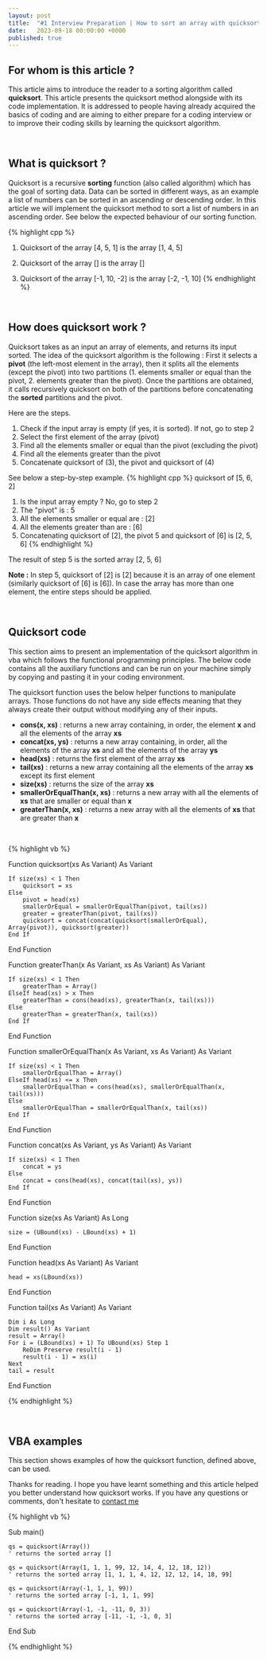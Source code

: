 ```yaml
---
layout: post
title:  "#1 Interview Preparation | How to sort an array with quicksort ?"
date:   2023-09-18 00:00:00 +0000
published: true
---
```


## For whom is this article ?

This article aims to introduce the reader to a sorting algorithm called **quicksort**. This article presents the quicksort method alongside with its code implementation. It is addressed to people having already acquired the basics of coding and are aiming to either prepare for a coding interview or to improve their coding skills by learning the quicksort algorithm.

<br/>

## What is quicksort ?

Quicksort is a recursive **sorting** function (also called algorithm) which has the goal of sorting data. Data can be sorted in different ways, as an example a list of numbers can be sorted in an ascending or descending order. In this article we will implement the quicksort method to sort a list of numbers in an ascending order. See below the expected behaviour of our sorting function.

{% highlight cpp %}
1) Quicksort of the array [4, 5, 1] is the array [1, 4, 5]

2) Quicksort of the array [] is the array []

3) Quicksort of the array [-1, 10, -2] is the array [-2, -1, 10]
{% endhighlight %}

<br/>

## How does quicksort work ?

Quicksort takes as an input an array of elements, and returns its input sorted. The idea of the quicksort algorithm is the following : First it selects a **pivot** (the left-most element in the array), then it splits all the elements (except the pivot) into two partitions (1. elements smaller or equal than the pivot, 2. elements greater than the pivot). Once the partitions are obtained, it calls recursively quicksort on both of the partitions before concatenating the **sorted** partitions and the pivot.

Here are the steps.
1. Check if the input array is empty (if yes, it is sorted). If not, go to step 2
2. Select the first element of the array (pivot)
3. Find all the elements smaller or equal than the pivot (excluding the pivot)
4. Find all the elements greater than the pivot
5. Concatenate quicksort of (3), the pivot and quicksort of (4)

See below a step-by-step example.
{% highlight cpp %}
quicksort of [5, 6, 2]
1. Is the input array empty ? No, go to step 2
2. The "pivot" is : 5
3. All the elements smaller or equal are : [2]
4. All the elements greater than are : [6]
5. Concatenating quicksort of [2], the pivot 5 and quicksort of [6] is [2, 5, 6]
{% endhighlight %}

The result of step 5 is the sorted array [2, 5, 6]

**Note :** In step 5, quicksort of [2] is [2] because it is an array of one element (similarly quicksort of [6] is [6]). In case the array has more than one element, the entire steps should be applied.

<br/>

## Quicksort code

This section aims to present an implementation of the quicksort algorithm in vba which follows the functional programming principles. The below code contains all the auxiliary functions and can be run on your machine simply by copying and pasting it in your coding environment.

The quicksort function uses the below helper functions to manipulate arrays. Those functions do not have any side effects meaning that they always create their output without modifying any of their inputs. 
- **cons(x, xs)** : returns a new array containing, in order, the element **x** and all the elements of the array **xs**
- **concat(xs, ys)** : returns a new array containing, in order, all the elements of the array **xs** and all the elements of the array **ys**
- **head(xs)** : returns the first element of the array **xs**
- **tail(xs)** : returns a new array containing all the elements of the array **xs** except its first element
- **size(xs)** : returns the size of the array **xs**
- **smallerOrEqualThan(x, xs)** : returns a new array with all the elements of **xs** that are smaller or equal than **x**
- **greaterThan(x, xs)** : returns a new array with all the elements of **xs** that are greater than **x**

<br/>

{% highlight vb %}

Function quicksort(xs As Variant) As Variant

    If size(xs) < 1 Then
        quicksort = xs
    Else
        pivot = head(xs)
        smallerOrEqual = smallerOrEqualThan(pivot, tail(xs))
        greater = greaterThan(pivot, tail(xs))
        quicksort = concat(concat(quicksort(smallerOrEqual), Array(pivot)), quicksort(greater))
    End If

End Function

Function greaterThan(x As Variant, xs As Variant) As Variant

    If size(xs) < 1 Then
        greaterThan = Array()
    ElseIf head(xs) > x Then
        greaterThan = cons(head(xs), greaterThan(x, tail(xs)))
    Else
        greaterThan = greaterThan(x, tail(xs))
    End If

End Function

Function smallerOrEqualThan(x As Variant, xs As Variant) As Variant

    If size(xs) < 1 Then
        smallerOrEqualThan = Array()
    ElseIf head(xs) <= x Then
        smallerOrEqualThan = cons(head(xs), smallerOrEqualThan(x, tail(xs)))
    Else
        smallerOrEqualThan = smallerOrEqualThan(x, tail(xs))
    End If

End Function

Function concat(xs As Variant, ys As Variant) As Variant

    If size(xs) < 1 Then
        concat = ys
    Else
        concat = cons(head(xs), concat(tail(xs), ys))
    End If

End Function

Function size(xs As Variant) As Long

    size = (UBound(xs) - LBound(xs) + 1)

End Function

Function head(xs As Variant) As Variant

    head = xs(LBound(xs))

End Function

Function tail(xs As Variant) As Variant

    Dim i As Long
    Dim result() As Variant
    result = Array()
    For i = (LBound(xs) + 1) To UBound(xs) Step 1
        ReDim Preserve result(i - 1)
        result(i - 1) = xs(i)
    Next
    tail = result
    
End Function

{% endhighlight %}

<br/>

## VBA examples
This section shows examples of how the quicksort function, defined above, can be used.

Thanks for reading. I hope you have learnt something and this article helped you better understand how quicksort works. If you have any questions or comments, don't hesitate to <a href="mailto:hello@assadnavi.ch">contact me</a>


{% highlight vb %}

Sub main()

    qs = quicksort(Array())
    ' returns the sorted array []

    qs = quicksort(Array(1, 1, 1, 99, 12, 14, 4, 12, 18, 12))
    ' returns the sorted array [1, 1, 1, 4, 12, 12, 12, 14, 18, 99]

    qs = quicksort(Array(-1, 1, 1, 99))
    ' returns the sorted array [-1, 1, 1, 99]

    qs = quicksort(Array(-1, -1, -11, 0, 3))
    ' returns the sorted array [-11, -1, -1, 0, 3]

End Sub

{% endhighlight %}
